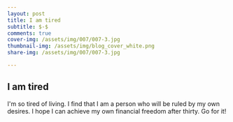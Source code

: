 ```yaml
---
layout: post
title: I am tired
subtitle: $-$
comments: true
cover-img: /assets/img/007/007-3.jpg
thumbnail-img: /assets/img/blog_cover_white.png
share-img: /assets/img/007/007-3.jpg

---
```


## I am tired

I'm so tired of living. I find that I am a person who will be ruled by my own desires. I hope I can achieve my own financial freedom after thirty.
Go for it!